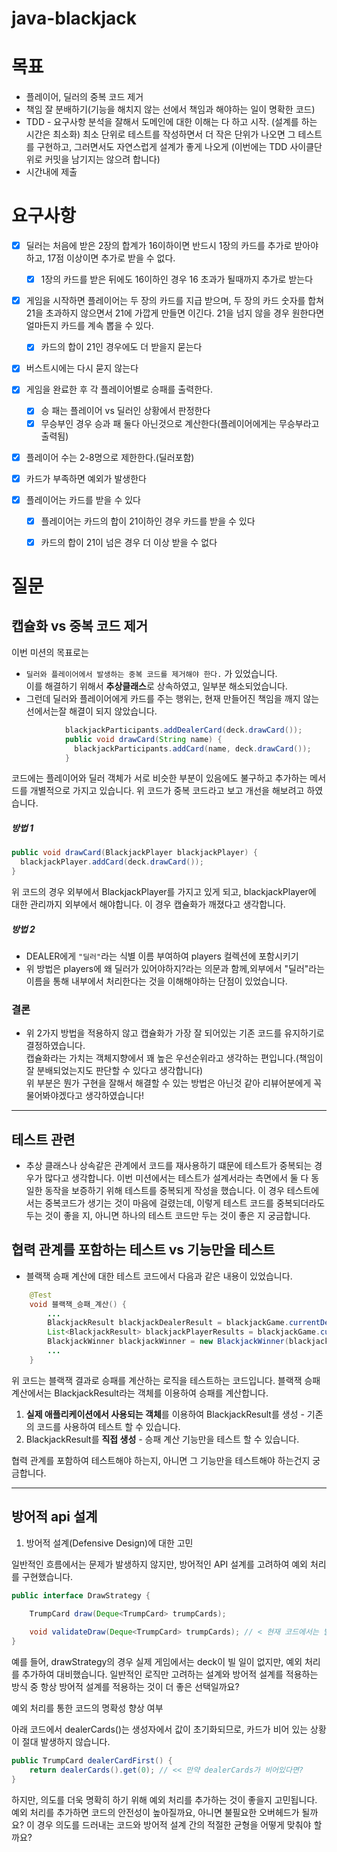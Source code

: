 # java-blackjack

# 목표

- 플레이어, 딜러의 중복 코드 제거
- 책임 잘 분배하기(기능을 해치지 않는 선에서 책임과 해야하는 일이 명확한 코드)
- TDD - 요구사항 분석을 잘해서 도메인에 대한 이해는 다 하고 시작.
  (설계를 하는 시간은 최소화)
  최소 단위로 테스트를 작성하면서 더 작은 단위가 나오면 그 테스트를 구현하고, 그러면서도 자연스럽게 설계가 좋게 나오게
  (이번에는 TDD 사이클단위로 커밋을 남기지는 않으려 합니다)
- 시간내에 제출

# 요구사항

- [X] 딜러는 처음에 받은 2장의 합계가 16이하이면 반드시 1장의 카드를 추가로 받아야 하고, 17점 이상이면 추가로 받을 수 없다.
    - [X] 1장의 카드를 받은 뒤에도 16이하인 경우 16 초과가 될때까지 추가로 받는다
- [x] 게임을 시작하면 플레이어는 두 장의 카드를 지급 받으며, 두 장의 카드 숫자를 합쳐 21을 초과하지 않으면서 21에 가깝게 만들면 이긴다. 21을 넘지 않을 경우 원한다면 얼마든지 카드를 계속 뽑을 수
  있다.
    - [X] 카드의 합이 21인 경우에도 더 받을지 묻는다
- [X] 버스트시에는 다시 묻지 않는다
- [x] 게임을 완료한 후 각 플레이어별로 승패를 출력한다.
    - [x] 승 패는 플레이어 vs 딜러인 상황에서 판정한다
    - [x] 무승부인 경우 승과 패 둘다 아닌것으로 계산한다(플레이어에게는 무승부라고 출력됨)

- [x] 플레이어 수는 2-8명으로 제한한다.(딜러포함)
- [X] 카드가 부족하면 예외가 발생한다

- [x] 플레이어는 카드를 받을 수 있다
    - [x] 플레이어는 카드의 합이 21이하인 경우 카드를 받을 수 있다
    - [x] 카드의 합이 21이 넘은 경우 더 이상 받을 수 없다


# 질문

## 캡슐화 vs 중복 코드 제거

이번 미션의 목표로는

- `딜러와 플레이어에서 발생하는 중복 코드를 제거해야 한다.` 가 있었습니다.   
  이를 해결하기 위해서 **추상클래스**로 상속하였고, 일부분 해소되었습니다.
- 그런데 딜러와 플레이어에게 카드를 주는 행위는, 현재 만들어진 책임을 깨지 않는 선에서는잘 해결이 되지 않았습니다.

```java
            blackjackParticipants.addDealerCard(deck.drawCard());
            public void drawCard(String name) {
              blackjackParticipants.addCard(name, deck.drawCard());
            }
```

코드에는 플레이어와 딜러 객체가 서로 비슷한 부분이 있음에도 불구하고 추가하는 메서드를 개별적으로 가지고 있습니다. 위 코드가 중복 코드라고 보고 개선을 해보려고 하였습니다.


##### 방법 1

```java
public void drawCard(BlackjackPlayer blackjackPlayer) {
  blackjackPlayer.addCard(deck.drawCard());
}
```

위 코드의 경우 외부에서 BlackjackPlayer를 가지고 있게 되고, blackjackPlayer에 대한 관리까지 외부에서 해야합니다. 이 경우 캡슐화가 깨졌다고 생각합니다.

##### 방법 2 

- DEALER에게 `"딜러"`라는 식별 이름 부여하여 players 컬렉션에 포함시키기
- 위 방법은 players에 왜 딜러가 있어야하지?라는 의문과 함께,외부에서 "딜러"라는 이름을 통해 내부에서 처리한다는 것을 이해해야하는 단점이 있었습니다.

### 결론

- 위 2가지 방법을 적용하지 않고 캡슐화가 가장 잘 되어있는 기존 코드를 유지하기로 결정하였습니다.      
  캡슐화라는 가치는 객체지향에서 꽤 높은 우선순위라고 생각하는 편입니다.(책임이 잘 분배되었는지도 판단할 수 있다고 생각합니다)   
  위 부분은 뭔가 구현을 잘해서 해결할 수 있는 방법은 아닌것 같아 리뷰어분에게 꼭 물어봐야겠다고 생각하였습니다!
  
---

## 테스트 관련

- 추상 클래스나 상속같은 관계에서 코드를 재사용하기 떄문에 테스트가 중복되는 경우가 많다고 생각합니다. 이번 미션에서는 테스트가 설계서라는 측면에서 둘 다 동일한 동작을 보증하기 위해 테스트를 중복되게 작성을 했습니다.
  이 경우 테스트에서는 중복코드가 생기는 것이 마음에 걸렸는데, 이렇게 테스트 코드를 중복되더라도 두는 것이 좋을 지, 아니면 하나의 테스트 코드만 두는 것이 좋은 지 궁금합니다. 

## 협력 관계를 포함하는 테스트 vs 기능만을 테스트
- 블랙잭 승패 계산에 대한 테스트 코드에서 다음과 같은 내용이 있었습니다.
```java
    @Test
    void 블랙잭_승패_계산() {
        ...
        BlackjackResult blackjackDealerResult = blackjackGame.currentDealerBlackjackResult(); // <<<<<
        List<BlackjackResult> blackjackPlayerResults = blackjackGame.currentPlayerBlackjackResult();
        BlackjackWinner blackjackWinner = new BlackjackWinner(blackjackDealerResult, blackjackPlayerResults);
        ...
    }
```

위 코드는 블랙잭 결과로 승패를 계산하는 로직을 테스트하는 코드입니다.
블랙잭 승패 계산에서는 BlackjackResult라는 객체를 이용하여 승패를 계산합니다. 
1. **실제 애플리케이션에서 사용되는 객체**를 이용하여 BlackjackResult를 생성 - 기존의 코드를 사용하여 테스트 할 수 있습니다.
2. BlackjackResult를 **직접 생성** - 승패 계산 기능만을 테스트 할 수 있습니다.

협력 관계를 포함하여 테스트해야 하는지, 아니면 그 기능만을 테스트해야 하는건지 궁금합니다.

---

## 방어적 api 설계

1. 방어적 설계(Defensive Design)에 대한 고민

일반적인 흐름에서는 문제가 발생하지 않지만, 방어적인 API 설계를 고려하여 예외 처리를 구현했습니다.
```java
public interface DrawStrategy {

    TrumpCard draw(Deque<TrumpCard> trumpCards);
    
    void validateDraw(Deque<TrumpCard> trumpCards); // < 현재 코드에서는 발생할 일이 없음
}
```

예를 들어, drawStrategy의 경우 실제 게임에서는 deck이 빌 일이 없지만, 예외 처리를 추가하여 대비했습니다.
일반적인 로직만 고려하는 설계와 방어적 설계를 적용하는 방식 중 항상 방어적 설계를 적용하는 것이 더 좋은 선택일까요?


예외 처리를 통한 코드의 명확성 향상 여부

아래 코드에서 dealerCards()는 생성자에서 값이 초기화되므로, 카드가 비어 있는 상황이 절대 발생하지 않습니다.
```java 
public TrumpCard dealerCardFirst() {
    return dealerCards().get(0); // << 만약 dealerCards가 비어있다면?
}
```
하지만, 의도를 더욱 명확히 하기 위해 예외 처리를 추가하는 것이 좋을지 고민됩니다.
예외 처리를 추가하면 코드의 안전성이 높아질까요, 아니면 불필요한 오버헤드가 될까요?
이 경우 의도를 드러내는 코드와 방어적 설계 간의 적절한 균형을 어떻게 맞춰야 할까요?



